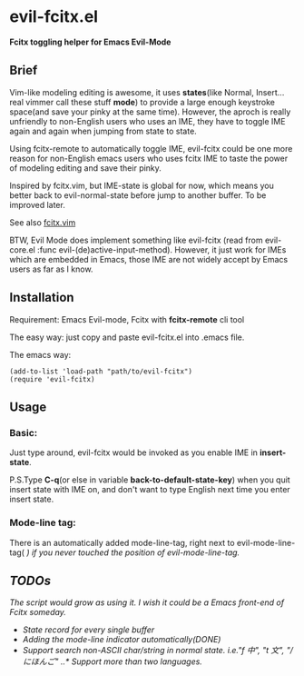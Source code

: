 # evil-fcitx.el
**Fcitx toggling helper for Emacs Evil-Mode**

## Brief

Vim-like modeling editing is awesome, it uses __states__(like Normal, Insert... real vimmer call these stuff __mode__) to provide a large enough keystroke space(and save your pinky at the same time). However, the aproch is really unfriendly to non-English users who uses an IME, they have to toggle IME again and again when jumping from state to state.

Using fcitx-remote to automatically toggle IME, evil-fcitx could be one more reason for non-English emacs users who uses fcitx IME to taste the power of modeling editing and save their pinky.

Inspired by fcitx.vim, but IME-state is global for now, which means you better back to evil-normal-state before jump to another buffer. To be improved later.

See also [fcitx.vim](http://www.vim.org/scripts/script.php?script_id=3764)

BTW, Evil Mode does implement something like evil-fcitx (read from evil-core.el :func evil-(de)active-input-method). However, it just work for IMEs which are embedded in Emacs, those IME are not widely accept by Emacs users as far as I know.

## Installation

Requirement: Emacs Evil-mode, Fcitx with __fcitx-remote__ cli tool

The easy way: just copy and paste evil-fcitx.el into .emacs file.

The emacs way: 
~~~
(add-to-list 'load-path "path/to/evil-fcitx")
(require 'evil-fcitx)
~~~

## Usage

### Basic:

Just type around, evil-fcitx would be invoked as you enable IME in __insert-state__.

P.S.Type __C-q__(or else in variable __back-to-default-state-key__) when you quit insert state with IME on, and don't want to type English next time you enter insert state.

### Mode-line tag:

There is an automatically added mode-line-tag, right next to evil-mode-line-tag(<N> <I>) if you never touched the position of evil-mode-line-tag.

## TODOs

The script would grow as using it. I wish it could be a Emacs front-end of Fcitx someday.

* State record for every single buffer
* Adding the mode-line indicator automatically(DONE)
* Support search non-ASCII char/string in normal state. i.e."f 中", "t 文", "/ にほんご"
..* Support more than two languages.
